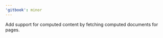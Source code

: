 ```yaml
---
'gitbook': minor
---
```


Add support for computed content by fetching computed documents for pages.
